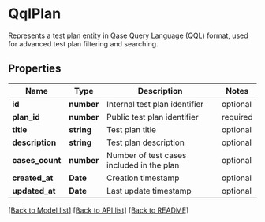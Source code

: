 # QqlPlan

Represents a test plan entity in Qase Query Language (QQL) format, used for advanced test plan filtering and searching.

## Properties

Name | Type | Description | Notes
------------ | ------------- | ------------- | -------------
**id** | **number** | Internal test plan identifier | optional
**plan_id** | **number** | Public test plan identifier | required
**title** | **string** | Test plan title | optional
**description** | **string** | Test plan description | optional
**cases_count** | **number** | Number of test cases included in the plan | optional
**created_at** | **Date** | Creation timestamp | optional
**updated_at** | **Date** | Last update timestamp | optional

[[Back to Model list]](../README.md#documentation-for-models) [[Back to API list]](../README.md#documentation-for-api-endpoints) [[Back to README]](../README.md)
